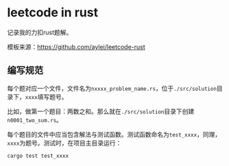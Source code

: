 # leetcode in rust

记录我的力扣rust题解。

模板来源：https://github.com/aylei/leetcode-rust

## 编写规范

每个题对应一个文件，文件名为`nxxxx_problem_name.rs`，位于`./src/solution`目录下，`xxxx`填写题号。

比如，做第一个题目：两数之和。那么就在`./src/solution`目录下创建`n0001_two_sum.rs`。

每个题目的文件中应当包含解法与测试函数。测试函数命名为`test_xxxx`，同理，`xxxx`为题号。测试时，在项目主目录运行：

```bash
cargo test test_xxxx
```